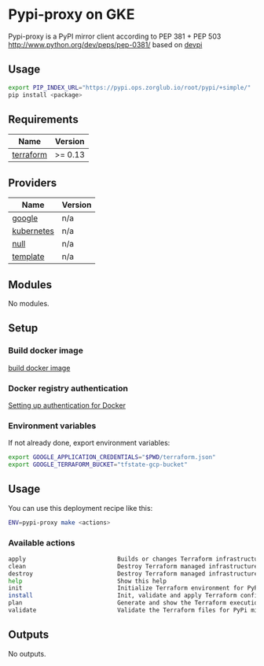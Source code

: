 <!-- BEGIN_TF_DOCS -->

# Pypi-proxy on GKE

Pypi-proxy is a PyPI mirror client according to PEP 381 + PEP 503 http://www.python.org/dev/peps/pep-0381/ based on [devpi](https://github.com/devpi/devpi)

## Usage
```bash
export PIP_INDEX_URL="https://pypi.ops.zorglub.io/root/pypi/+simple/"
pip install <package>
```
## Requirements

| Name | Version |
|------|---------|
| <a name="requirement_terraform"></a> [terraform](#requirement\_terraform) | >= 0.13 |
## Providers

| Name | Version |
|------|---------|
| <a name="provider_google"></a> [google](#provider\_google) | n/a |
| <a name="provider_kubernetes"></a> [kubernetes](#provider\_kubernetes) | n/a |
| <a name="provider_null"></a> [null](#provider\_null) | n/a |
| <a name="provider_template"></a> [template](#provider\_template) | n/a |
## Modules

No modules.
<!-- setup.md -->
## Setup
### Build docker image
[build docker image](docker/README.md#build)

### Docker registry authentication

[Setting up authentication for Docker](https://cloud.google.com/artifact-registry/docs/docker/authentication#json-key)

### Environment variables
If not already done, export environment variables:

```bash
export GOOGLE_APPLICATION_CREDENTIALS="$PWD/terraform.json"
export GOOGLE_TERRAFORM_BUCKET="tfstate-gcp-bucket"
```
<!-- usage.md -->
## Usage

You can use this deployment recipe like this:

```bash
ENV=pypi-proxy make <actions>
```

### Available actions

```bash
apply                          Builds or changes Terraform infrastructure for PyPi mirror deployment
clean                          Destroy Terraform managed infrastructure for PyPi mirror deployment
destroy                        Destroy Terraform managed infrastructure for PyPi mirror deployment
help                           Show this help
init                           Initialize Terraform environment for PyPi mirror deployment
install                        Init, validate and apply Terraform configuration for PyPi mirror deployment
plan                           Generate and show the Terraform execution plan for PyPi mirror deployment
validate                       Validate the Terraform files for PyPi mirror deployment
```

## Outputs

No outputs.
<!-- other.md -->
<!-- END_TF_DOCS -->